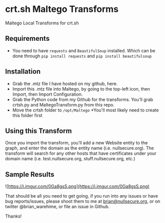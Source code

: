 # crt.sh Maltego Transforms
Maltego Local Transforms for crt.sh

## Requirements
- You need to have `requests` and `BeautifulSoup` installed. Which can be done through `pip install requests` and `pip install beautifulsoup`

## Installation
- Grab the .mtz file I have hosted on my github, here.
- Import this .mtz file into Maltego, by going to the top-left icon, then Import, then Import Configuration.
- Grab the Python code from my Github for the transforms. You'll grab crtsh.py and MaltegoTransform.py from this repo.
- Move the crtsh folder to `/opt/Maltego` *You'll most likely need to create this folder first

## Using this Transform
Once you import the transform, you'll add a new Website entity to the graph, and enter the domain as the entity name (i.e. nullsecure.org). The transform will search for any other hosts that have certificates under your domain name (i.e. test.nullsecure.org, stuff.nullsecure.org, etc.)

## Sample Results

![https://i.imgur.com/0Ga8gsS.png](https://i.imgur.com/0Ga8gsS.png)

That should be all you need to get going, if you run into any issues or have bug reports/issues, please shoot them to me at brian@nullsecure.org, or on twitter @brian_warehime, or file an issue in Github.

Thanks!
